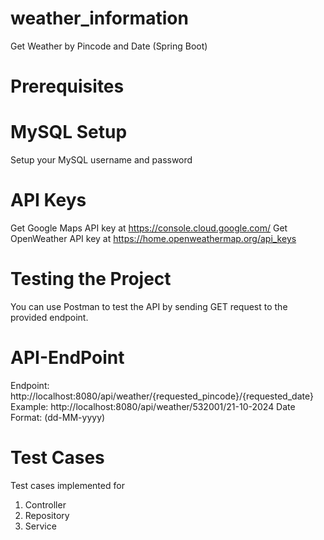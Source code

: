 # weather_information
 Get Weather by Pincode and Date (Spring Boot)

# Prerequisites
# MySQL Setup
Setup your MySQL username and password

# API Keys
Get Google Maps API key at https://console.cloud.google.com/
Get OpenWeather API key at https://home.openweathermap.org/api_keys

# Testing the Project
You can use Postman to test the API by sending GET request to the provided endpoint.

# API-EndPoint
Endpoint: http://localhost:8080/api/weather/{requested_pincode}/{requested_date}
Example: http://localhost:8080/api/weather/532001/21-10-2024
Date Format: (dd-MM-yyyy) 

# Test Cases
Test cases implemented for 
1. Controller
2. Repository
3. Service
